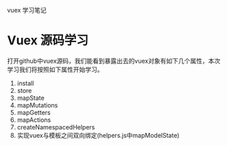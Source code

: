 vuex 学习笔记

# Vuex 源码学习
打开github中vuex源码，我们能看到暴露出去的vuex对象有如下几个属性，本次学习我们将按照如下属性开始学习。

1. install
2. store
3. mapState
4. mapMutations
5. mapGetters
6. mapActions
7. createNamespacedHelpers
8. 实现vuex与模板之间双向绑定(helpers.js中mapModelState)

